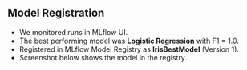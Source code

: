 ## Model Registration

- We monitored runs in MLflow UI.
- The best performing model was **Logistic Regression** with F1 = 1.0.
- Registered in MLflow Model Registry as **IrisBestModel** (Version 1).
- Screenshot below shows the model in the registry.


